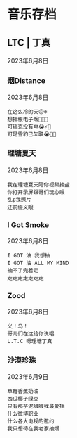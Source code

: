 # 音乐存档

## LTC | 丁真

 2023年6月8日

### 烟Distance

2023年6月8日

```
在这么冷的天😖❄️
想抽根电子烟🤔🚬🚬
可瑞克没有电😭⚡️🚫
可是雪豹已失联😭🐆🚫
```

### 理塘夏天

2023年6月8日

```
我在理塘夏天陪你视频抽盐
你打开录屏跟哥们玩心眼
乱p我照片
还前缀义眼
```

### I Got Smoke

2023年6月8日

```
I GOT 油 我想抽
I GOT 油 ALL MY MIND
抽不了兜着走
走走走走走走走
```

### Zood

2023年6月8日

```
义！乌！
哥儿们在这给你说唱
L.T.C 嗯理塘丁真
```

### 沙漠珍珠

2023年6月9日

```
草莓香蕉奶油
西瓜椰子绿豆
只有那芋泥啵啵我最爱抽
什么微博职业
什么各大电视的邀约
我只想待在我老家抽烟
```

